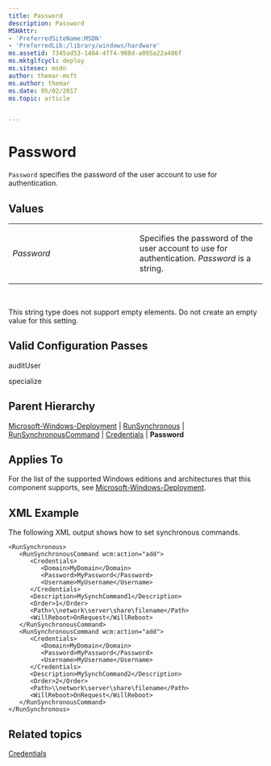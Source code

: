 ```yaml
---
title: Password
description: Password
MSHAttr:
- 'PreferredSiteName:MSDN'
- 'PreferredLib:/library/windows/hardware'
ms.assetid: 7345ad53-1464-4ff4-988d-a095a22a486f
ms.mktglfcycl: deploy
ms.sitesec: msdn
author: themar-msft
ms.author: themar
ms.date: 05/02/2017
ms.topic: article


---
```


# Password


`Password` specifies the password of the user account to use for authentication.

## Values


<table>
<colgroup>
<col width="50%" />
<col width="50%" />
</colgroup>
<tbody>
<tr class="odd">
<td><p><em>Password</em></p></td>
<td><p>Specifies the password of the user account to use for authentication. <em>Password</em> is a string.</p></td>
</tr>
</tbody>
</table>

 

This string type does not support empty elements. Do not create an empty value for this setting.

## Valid Configuration Passes


auditUser

specialize

## Parent Hierarchy


[Microsoft-Windows-Deployment](microsoft-windows-deployment.md) | [RunSynchronous](microsoft-windows-deployment-runsynchronous.md) | [RunSynchronousCommand](microsoft-windows-deployment-runsynchronous-runsynchronouscommand.md) | [Credentials](microsoft-windows-deployment-runsynchronous-runsynchronouscommand-credentials.md) | **Password**

## Applies To


For the list of the supported Windows editions and architectures that this component supports, see [Microsoft-Windows-Deployment](microsoft-windows-deployment.md).

## XML Example


The following XML output shows how to set synchronous commands.

```
<RunSynchronous>
   <RunSynchronousCommand wcm:action="add">
      <Credentials>
         <Domain>MyDomain</Domain>
         <Password>MyPassword</Password>
         <Username>MyUsername</Username>
      </Credentials>
      <Description>MySynchCommand1</Description>
      <Order>1</Order>
      <Path>\\network\server\share\filename</Path>
      <WillReboot>OnRequest</WillReboot>
   </RunSynchronousCommand>
   <RunSynchronousCommand wcm:action="add">
      <Credentials>
         <Domain>MyDomain</Domain>
         <Password>MyPassword</Password>
         <Username>MyUsername</Username>
      </Credentials>
      <Description>MySynchCommand2</Description>
      <Order>2</Order>
      <Path>\\network\server\share\filename</Path>
      <WillReboot>OnRequest</WillReboot>
   </RunSynchronousCommand>
</RunSynchronous>
```

## Related topics


[Credentials](microsoft-windows-deployment-runsynchronous-runsynchronouscommand-credentials.md)

 

 







